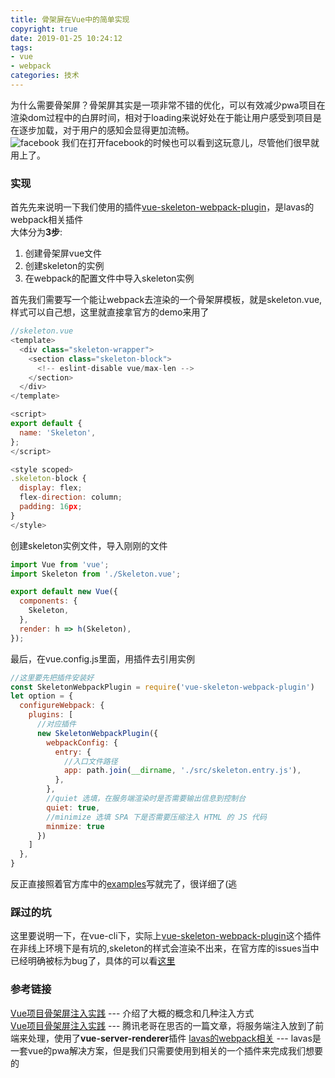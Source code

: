 ```yaml
---
title: 骨架屏在Vue中的简单实现
copyright: true
date: 2019-01-25 10:24:12
tags: 
- vue 
- webpack
categories: 技术
---
```

为什么需要骨架屏？骨架屏其实是一项非常不错的优化，可以有效减少pwa项目在渲染dom过程中的白屏时间，相对于loading来说好处在于能让用户感受到项目是在逐步加载，对于用户的感知会显得更加流畅。  
![facebook](https://github.com/OctupleSakura/showImg/raw/master/blog/skeleton.jpg)
我们在打开facebook的时候也可以看到这玩意儿，尽管他们很早就用上了。  
<!--more-->
### 实现
首先先来说明一下我们使用的插件[vue-skeleton-webpack-plugin](https://github.com/lavas-project/vue-skeleton-webpack-plugin)，是lavas的webpack相关插件  
大体分为**3步**:  
 1. 创建骨架屏vue文件
 2. 创建skeleton的实例
 3. 在webpack的配置文件中导入skeleton实例

首先我们需要写一个能让webpack去渲染的一个骨架屏模板，就是skeleton.vue,样式可以自己想，这里就直接拿官方的demo来用了
```js
//skeleton.vue
<template>
  <div class="skeleton-wrapper">
    <section class="skeleton-block">
      <!-- eslint-disable vue/max-len -->
    </section>
  </div>
</template>

<script>
export default {
  name: 'Skeleton',
};
</script>

<style scoped>
.skeleton-block {
  display: flex;
  flex-direction: column;
  padding: 16px;
}
</style>
```

创建skeleton实例文件，导入刚刚的文件
```js
import Vue from 'vue';
import Skeleton from './Skeleton.vue';

export default new Vue({
  components: {
    Skeleton,
  },
  render: h => h(Skeleton),
});
```

最后，在vue.config.js里面，用插件去引用实例
```js
//这里要先把插件安装好
const SkeletonWebpackPlugin = require('vue-skeleton-webpack-plugin')
let option = {
  configureWebpack: {
    plugins: [
      //对应插件
      new SkeletonWebpackPlugin({
        webpackConfig: {
          entry: {
            //入口文件路径
            app: path.join(__dirname, './src/skeleton.entry.js'),
          },
        },
        //quiet 选填，在服务端渲染时是否需要输出信息到控制台
        quiet: true,
        //minimize 选填 SPA 下是否需要压缩注入 HTML 的 JS 代码
        minmize: true
      })
    ]
  },
}
```

反正直接照着官方库中的[examples](https://github.com/lavas-project/vue-skeleton-webpack-plugin/tree/master/examples)写就完了，很详细了(逃

### 踩过的坑
这里要说明一下，在vue-cli下，实际上[vue-skeleton-webpack-plugin](https://github.com/lavas-project/vue-skeleton-webpack-plugin)这个插件在非线上环境下是有坑的,skeleton的样式会渲染不出来，在官方库的issues当中已经明确被标为bug了，具体的可以看[这里](https://github.com/lavas-project/vue-skeleton-webpack-plugin/issues/52)

### 参考链接
[Vue项目骨架屏注入实践](https://juejin.im/post/5b79a2786fb9a01a18267362) --- 介绍了大概的概念和几种注入方式  
[Vue项目骨架屏注入实践](https://segmentfault.com/a/1190000014832185) --- 腾讯老哥在思否的一篇文章，将服务端注入放到了前端来处理，使用了**vue-server-renderer**插件
[lavas的webpack相关](https://lavas.baidu.com/guide/v2/webpack/vue-skeleton-webpack-plugin) --- lavas是一套vue的pwa解决方案，但是我们只需要使用到相关的一个插件来完成我们想要的